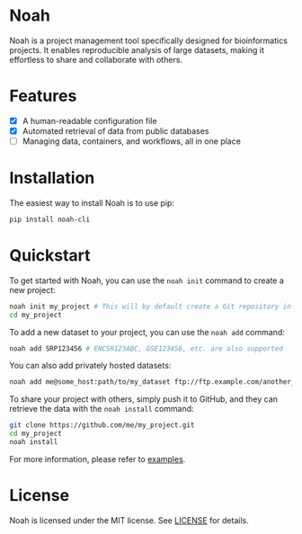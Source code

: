 # Noah

Noah is a project management tool specifically designed for bioinformatics projects. It enables reproducible analysis of large datasets, making it effortless to share and collaborate with others.

# Features

- [x] A human-readable configuration file
- [x] Automated retrieval of data from public databases
- [ ] Managing data, containers, and workflows, all in one place

# Installation

The easiest way to install Noah is to use pip:

```bash
pip install noah-cli
```

# Quickstart

To get started with Noah, you can use the `noah init` command to create a new project:

```bash
noah init my_project # This will by default create a Git repository in my_project
cd my_project
```

To add a new dataset to your project, you can use the `noah add` command:

```bash
noah add SRP123456 # ENCSR123ABC, GSE123456, etc. are also supported
```

You can also add privately hosted datasets:

```bash
noah add me@some_host:path/to/my_dataset ftp://ftp.example.com/another_dataset # You can add multiple datasets at once
```

To share your project with others, simply push it to GitHub, and they can retrieve the data with the `noah install` command:

```bash
git clone https://github.com/me/my_project.git
cd my_project
noah install
```

For more information, please refer to [examples](examples/README.md).

# License

Noah is licensed under the MIT license. See [LICENSE](LICENSE) for details.
